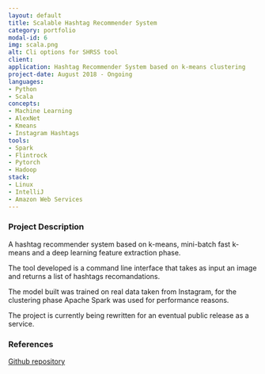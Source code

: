 ```yaml
---
layout: default
title: Scalable Hashtag Recommender System
category: portfolio
modal-id: 6
img: scala.png
alt: Cli options for SHRSS tool
client: 
application: Hashtag Recommender System based on k-means clustering 
project-date: August 2018 - Ongoing
languages:
- Python
- Scala
concepts:
- Machine Learning
- AlexNet
- Kmeans
- Instagram Hashtags
tools:
- Spark
- Flintrock
- Pytorch
- Hadoop
stack:
- Linux
- IntelliJ
- Amazon Web Services
---
```


### Project Description
A hashtag recommender system based on k-means, mini-batch fast k-means and a deep learning feature extraction phase.

The tool developed is a command line interface that takes as input an image and returns a list of hashtags recomandations.

The model built was trained on real data taken from Instagram, for the clustering phase Apache Spark was used for performance reasons.

The project is currently being rewritten for an eventual public release as a service.

### References
[Github repository](https://github.com/Rhuax/Scalable-Hashtag-Recommender-System)